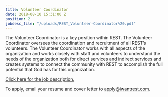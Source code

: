 ```yaml
---
title: Volunteer Coordinator
date: 2018-08-10 15:31:00 Z
position: 2
jobdesc_file: "/uploads/REST_Volunteer-Coordinator%20.pdf"
---
```


The Volunteer Coordinator is a key position within REST. The Volunteer Coordinator oversees the coordination and recruitment of all REST’s volunteers. The Volunteer Coordinator works with all aspects of the organization and works closely with staff and volunteers to understand the needs of the organization both for direct services and indirect services and creates systems to connect the community with REST to accomplish the full potential that God has for this organization.

[Click here for the job description.](/uploads/REST_Volunteer-Coordinator%20.pdf)

To apply, email your resume and cover letter to [apply@iwantrest.com](mailto:apply@iwantrest.com).
